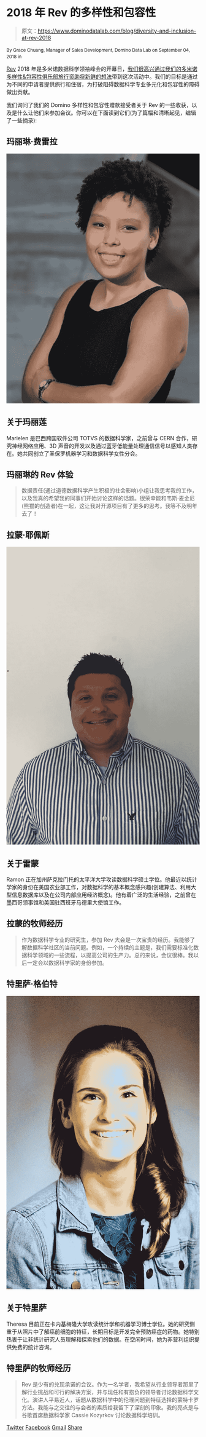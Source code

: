 # 2018 年 Rev 的多样性和包容性

> 原文：<https://www.dominodatalab.com/blog/diversity-and-inclusion-at-rev-2018>

<small class="t-small">By Grace Chuang, Manager of Sales Development, Domino Data Lab on September 04, 2018 in</small>

[Rev](https://rev.dominodatalab.com/) 2018 年是多米诺数据科学领袖峰会的开幕日，[我们很高兴通过我们的多米诺多样性&包容性俱乐部旅行资助将新鲜的想法](https://www.dominodatalab.com/blog/domino-diversity-inclusion-club-providing-rev-travel-grants/)带到这次活动中。我们的目标是通过为不同的申请者提供旅行和住宿，为打破阻碍数据科学专业多元化和包容性的障碍做出贡献。

我们询问了我们的 Domino 多样性和包容性赠款接受者关于 Rev 的一些收获，以及是什么让他们来参加会议。你可以在下面读到它们(为了篇幅和清晰起见，编辑了一些摘录):

## 玛丽琳·费雷拉

![](img/8a67455b9198b2c015e92abf7b012046.png)

## 关于玛丽莲

Marielen 是巴西跨国软件公司 TOTVS 的数据科学家，之前曾与 CERN 合作，研究神经网络应用、3D 声音的开发以及通过蓝牙低能量处理通信信号以感知人类存在。她共同创立了圣保罗机器学习和数据科学女性分会。

## 玛丽琳的 Rev 体验

> 数据责任(通过道德数据科学产生积极的社会影响)小组让我思考我的工作，以及我真的希望我的同事们开始讨论这样的话题。很荣幸能和韦斯·麦金尼(熊猫的创造者)在一起，这让我对开源项目有了更多的思考。我等不及明年去了！

## 拉蒙·耶佩斯

![](img/bedcc5d8d72d5fb425babd6b27f6e624.png)

## 关于雷蒙

Ramon 正在加州萨克拉门托的太平洋大学攻读数据科学硕士学位。他最近以统计学家的身份在美国农业部工作，对数据科学的基本概念感兴趣(创建算法、利用大型信息数据库以及在公司内部应用经济概念)。他有着广泛的生活经验，之前曾在墨西哥领事馆和美国驻西班牙马德里大使馆工作。

## 拉蒙的牧师经历

> 作为数据科学专业的研究生，参加 Rev 大会是一次宝贵的经历。我能够了解数据科学社区的当前问题。例如，一个持续的主题是，我们需要标准化数据科学领域的一些流程，以提高公司的生产力。总的来说，会议很棒。我以后一定会以数据科学家的身份参加。

## 特里萨·格伯特

![](img/e07139b78f92ac8a7792a6c1523c9c6d.png)

## 关于特里萨

Theresa 目前正在卡内基梅隆大学攻读统计学和机器学习博士学位。她的研究侧重于从照片中了解癌前细胞的特征，长期目标是开发完全预防癌症的药物。她特别热衷于让非统计研究人员理解和探索他们的数据。在空闲时间，她为非营利组织提供免费的统计咨询。

## 特里萨的牧师经历

> Rev 是少有的兑现承诺的会议。作为一名学者，我希望从行业领导者那里了解行业挑战和可行的解决方案，并与现任和有抱负的领导者讨论数据科学文化。演讲人平易近人，话题从数据科学中的伦理问题到特征选择的蒙特卡罗方法。我能与之交往的与会者的素质给我留下了深刻的印象。我的亮点是与谷歌首席数据科学家 Cassie Kozyrkov 讨论数据科学培训。

[Twitter](/#twitter) [Facebook](/#facebook) [Gmail](/#google_gmail) [Share](https://www.addtoany.com/share#url=https%3A%2F%2Fwww.dominodatalab.com%2Fblog%2Fdiversity-and-inclusion-at-rev-2018%2F&title=Diversity%20and%20Inclusion%20at%20Rev%202018)